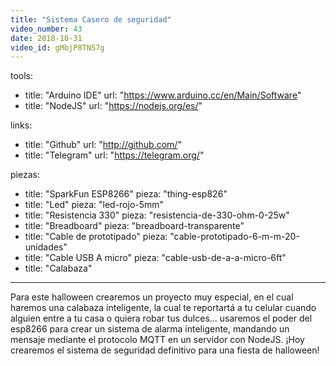 ```yaml
---
title: "Sistema Casero de seguridad"
video_number: 43
date: 2018-10-31
video_id: gMbjP8TNS7g
---
```


tools:
 - title: "Arduino IDE"
   url: "https://www.arduino.cc/en/Main/Software"
 - title: "NodeJS"
   url: "https://nodejs.org/es/"

links:
  - title: "Github"
    url: "http://github.com/"
  - title: "Telegram"
    url: "https://telegram.org/"

piezas:
  - title: "SparkFun ESP8266"
    pieza: "thing-esp826"
  - title: "Led"
    pieza: "led-rojo-5mm"
  - title: "Resistencia 330"
    pieza: "resistencia-de-330-ohm-0-25w"
  - title: "Breadboard"
    pieza: "breadboard-transparente"
  - title: "Cable de prototipado"
    pieza: "cable-prototipado-6-m-m-20-unidades"
  - title: "Cable USB A micro"
    pieza: "cable-usb-de-a-a-micro-6ft"
  - title: "Calabaza"

---
Para este halloween crearemos un proyecto muy especial, en el cual haremos una calabaza inteligente, la cual te reportartá a tu celular cuando alguien entre a tu casa o quiera robar tus dulces... usaremos el poder del esp8266 para crear un sistema de alarma inteligente, mandando un mensaje mediante el protocolo MQTT en un servidor con NodeJS. ¡Hoy crearemos el sistema de seguridad definitivo para una fiesta de halloween!
